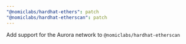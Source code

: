 ```yaml
---
"@nomiclabs/hardhat-ethers": patch
"@nomiclabs/hardhat-etherscan": patch
---
```


Add support for the Aurora network to `@nomiclabs/hardhat-etherscan`

